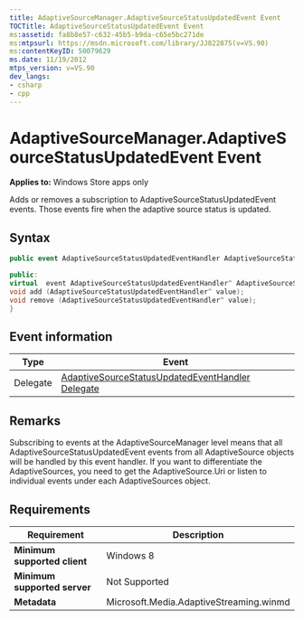 ```yaml
---
title: AdaptiveSourceManager.AdaptiveSourceStatusUpdatedEvent Event
TOCTitle: AdaptiveSourceStatusUpdatedEvent Event
ms:assetid: fa8b8e57-c632-45b5-b9da-c65e5bc271de
ms:mtpsurl: https://msdn.microsoft.com/library/JJ822875(v=VS.90)
ms:contentKeyID: 50079629
ms.date: 11/19/2012
mtps_version: v=VS.90
dev_langs:
- csharp
- cpp
---
```


# AdaptiveSourceManager.AdaptiveSourceStatusUpdatedEvent Event

**Applies to:** Windows Store apps only

Adds or removes a subscription to AdaptiveSourceStatusUpdatedEvent events. Those events fire when the adaptive source status is updated.

## Syntax

```csharp
public event AdaptiveSourceStatusUpdatedEventHandler AdaptiveSourceStatusUpdatedEvent
```

```cpp
public:
virtual  event AdaptiveSourceStatusUpdatedEventHandler^ AdaptiveSourceStatusUpdatedEvent {
void add (AdaptiveSourceStatusUpdatedEventHandler^ value);
void remove (AdaptiveSourceStatusUpdatedEventHandler^ value);
}
```

## Event information

|Type|Event|
|--- |--- |
|Delegate|[AdaptiveSourceStatusUpdatedEventHandler Delegate](adaptivesourcestatusupdatedeventhandler-delegate.md)|

## Remarks

Subscribing to events at the AdaptiveSourceManager level means that all AdaptiveSourceStatusUpdatedEvent events from all AdaptiveSource objects will be handled by this event handler. If you want to differentiate the AdaptiveSources, you need to get the AdaptiveSource.Uri or listen to individual events under each AdaptiveSources object.

## Requirements

|Requirement|Description|
|--- |--- |
|**Minimum supported client**|Windows 8|
|**Minimum supported server**|Not Supported|
|**Metadata**|Microsoft.Media.AdaptiveStreaming.winmd|
